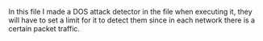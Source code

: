 In this file I made a DOS attack detector in the file when executing it, they will have to set a limit for it to detect them since in each network there is a certain packet traffic.
